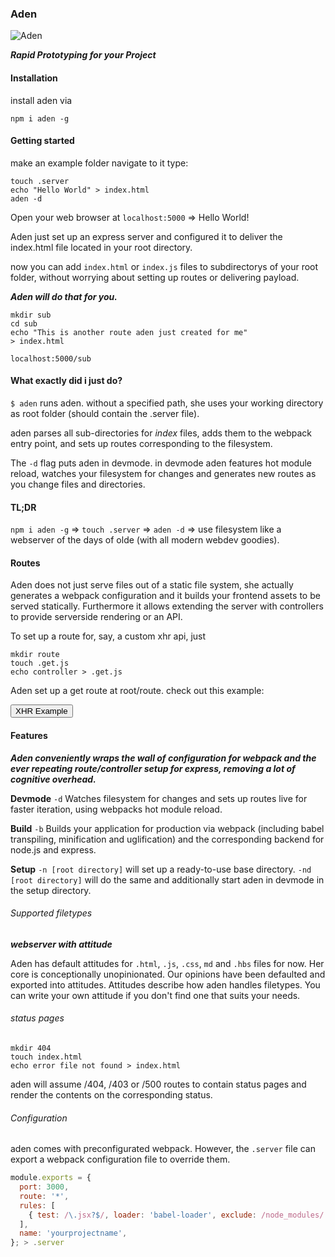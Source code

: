 
### Aden

![Aden](favicon.ico)

_**Rapid Prototyping for your Project**_

#### Installation
install aden via

`npm i aden -g`

#### Getting started

make an example folder
navigate to it
type:

```
touch .server
echo "Hello World" > index.html
aden -d
```

Open your web browser at `localhost:5000` => Hello World!

<!-- css and js -->

Aden just set up an express server and configured it to deliver the index.html file located in your root directory.

now you can add `index.html` or `index.js` files to subdirectorys of your root folder, without worrying about setting up routes or delivering payload.

_**Aden will do that for you.**_


```
mkdir sub
cd sub
echo "This is another route aden just created for me"
> index.html
```

`localhost:5000/sub`

#### What exactly did i just do?

`$ aden` runs aden. without a specified path, she uses your working directory as root folder (should contain the .server file).

aden parses all sub-directories for _index_ files, adds them to the webpack entry point, and sets up routes corresponding to the filesystem.

The `-d` flag puts aden in devmode. in devmode aden features hot module reload, watches your filesystem for changes and generates new routes as you change files and directories.


#### TL;DR
`npm i aden -g` => `touch .server` => `aden -d` => use filesystem like a webserver of the days of olde (with all modern webdev goodies).

#### Routes
Aden does not just serve files out of a static file system,
she actually generates a webpack configuration and it builds your frontend assets to be served statically.
Furthermore it allows extending the server with controllers to provide serverside rendering or an API.

To set up a route for, say, a custom xhr api, just

```
mkdir route
touch .get.js
echo controller > .get.js
```

Aden set up a get route at root/route. check out this example:
<div id="content-wrapper">
  <button id="xhr-button">XHR Example</button>
</div>

#### Features

_**Aden conveniently wraps the wall of configuration for webpack and the ever repeating route/controller setup for express, removing a lot of cognitive overhead.**_

__Devmode__ `-d` Watches filesystem for changes and sets up routes live for faster iteration, using webpacks hot module reload.

__Build__ `-b` Builds your application for production via webpack  (including babel transpiling, minification and uglification) and the corresponding backend for node.js and express.

__Setup__ `-n [root directory]` will set up a ready-to-use base directory.
          `-nd [root directory]` will do the same and additionally start aden in devmode in the setup directory.

###### Supported filetypes

__*webserver with attitude*__

Aden has default attitudes for `.html`, `.js`, `.css`, `md` and `.hbs` files for now.
Her core is conceptionally unopinionated. Our opinions have been defaulted and exported into attitudes.
Attitudes describe how aden handles filetypes. You can write your own attitude if you don't find one that suits your needs.

###### status pages

```
mkdir 404
touch index.html
echo error file not found > index.html
```

aden will assume /404, /403 or /500 routes to contain status pages and render the contents on the corresponding status.


###### Configuration
 aden comes with preconfigurated webpack. However, the `.server` file can export a webpack configuration file to override them.

```js
module.exports = {
  port: 3000,
  route: '*',
  rules: [
    { test: /\.jsx?$/, loader: 'babel-loader', exclude: /node_modules/ },
  ],
  name: 'yourprojectname',
}; > .server
```
